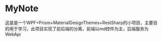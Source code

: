 # MyNote
这是是一个WPF+Prism+MaterialDesignThemes+RestSharp的小项目，主要目的用于学习，此项目实现了前后端的分离，前端以md控件为主，后端服务为WebApi
